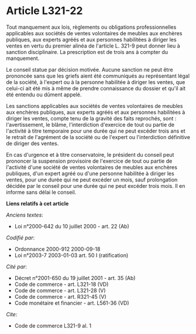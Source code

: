 # Article L321-22

Tout manquement aux lois, règlements ou obligations professionnelles applicables aux sociétés de ventes volontaires de
meubles aux enchères publiques, aux experts agréés et aux personnes habilitées à diriger les ventes en vertu du premier
alinéa de l'article L. 321-9 peut donner lieu à sanction disciplinaire. La prescription est de trois ans à compter du
manquement.

Le conseil statue par décision motivée. Aucune sanction ne peut être prononcée sans que les griefs aient été communiqués au
représentant légal de la société, à l'expert ou à la personne habilitée à diriger les ventes, que celui-ci ait été mis à même
de prendre connaissance du dossier et qu'il ait été entendu ou dûment appelé.

Les sanctions applicables aux sociétés de ventes volontaires de meubles aux enchères publiques, aux experts agréés et aux
personnes habilitées à diriger les ventes, compte tenu de la gravité des faits reprochés, sont : l'avertissement, le blâme,
l'interdiction d'exercice de tout ou partie de l'activité à titre temporaire pour une durée qui ne peut excéder trois ans et
le retrait de l'agrément de la société ou de l'expert ou l'interdiction définitive de diriger des ventes.

En cas d'urgence et à titre conservatoire, le président du conseil peut prononcer la suspension provisoire de l'exercice de
tout ou partie de l'activité d'une société de ventes volontaires de meubles aux enchères publiques, d'un expert agréé ou
d'une personne habilitée à diriger les ventes, pour une durée qui ne peut excéder un mois, sauf prolongation décidée par le
conseil pour une durée qui ne peut excéder trois mois. Il en informe sans délai le conseil.

**Liens relatifs à cet article**

_Anciens textes_:

  - Loi n°2000-642 du 10 juillet 2000 - art. 22 (Ab)

_Codifié par_:

  - Ordonnance 2000-912 2000-09-18
  - Loi n°2003-7 2003-01-03 art. 50 I (ratification)

_Cité par_:

  - Décret n°2001-650 du 19 juillet 2001 - art. 35 (Ab)
  - Code de commerce - art. L321-18 (VD)
  - Code de commerce - art. L321-28 (V)
  - Code de commerce - art. R321-45 (V)
  - Code monétaire et financier - art. L561-36 (VD)

_Cite_:

  - Code de commerce L321-9 al. 1
